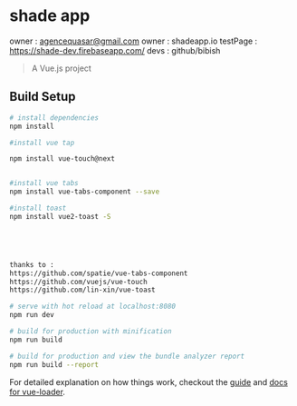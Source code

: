 # shade app
owner : agencequasar@gmail.com
owner : shadeapp.io
testPage : https://shade-dev.firebaseapp.com/
devs : github/bibish

> A Vue.js project

## Build Setup

``` bash
# install dependencies
npm install

#install vue tap

npm install vue-touch@next


#install vue tabs
npm install vue-tabs-component --save

#install toast
npm install vue2-toast -S





thanks to :
https://github.com/spatie/vue-tabs-component
https://github.com/vuejs/vue-touch
https://github.com/lin-xin/vue-toast

# serve with hot reload at localhost:8080
npm run dev

# build for production with minification
npm run build

# build for production and view the bundle analyzer report
npm run build --report
```

For detailed explanation on how things work, checkout the [guide](http://vuejs-templates.github.io/webpack/) and [docs for vue-loader](http://vuejs.github.io/vue-loader).
